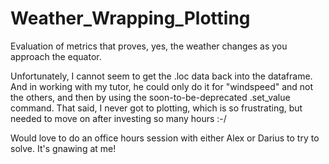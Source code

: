 # Weather_Wrapping_Plotting
Evaluation of metrics that proves, yes, the weather changes as you approach the equator.


Unfortunately, I cannot seem to get the .loc data back into the dataframe. And in working with my tutor, he could only do it for "windspeed" and not the others, and then by using the soon-to-be-deprecated .set_value command. That said, I never got to plotting, which is so frustrating, but needed to move on after investing so many hours :-/

Would love to do an office hours session with either Alex or Darius to try to solve. It's gnawing at me!
